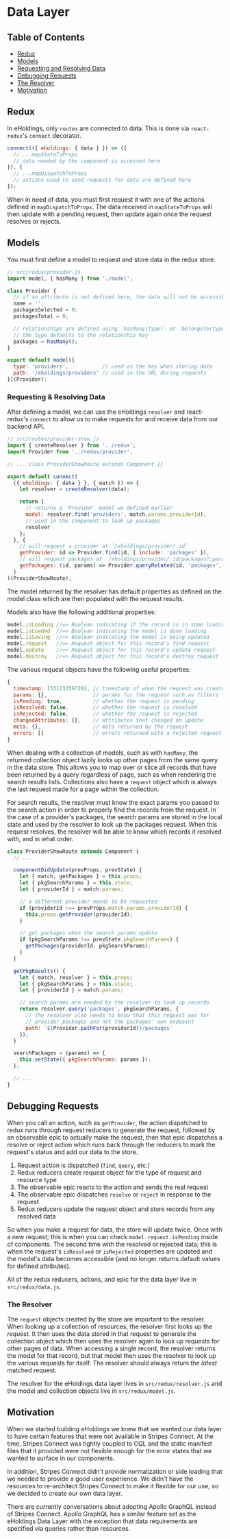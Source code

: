 # Data Layer

## Table of Contents

* [Redux](#redux)
* [Models](#models)
* [Requesting and Resolving Data](#requesting--resolving-data)
* [Debugging Requests](#debugging-requests)
* [The Resolver](#the-resolver)
* [Motivation](#motivation)

## Redux

In eHoldings, only `routes` are connected to data. This is done via
`react-redux`'s `connect` decorator.

``` javascript
connect(({ eholdings: { data } }) => ({
  // ...mapStateToProps
  // data needed by the component is accessed here
}), {
  // ...mapDispatchToProps
  // actions used to send requests for data are defined here
});
```

When in need of data, you must first request it with one of the actions
defined in `mapDispatchToProps`. The data received in
`mapStateToProps` will then update with a pending request, then update
again once the request resolves or rejects.

## Models

You must first define a model to request and store data in the redux
store.

``` javascript
// src/redux/provider.js
import model, { hasMany } from './model';

class Provider {
  // if an attribute is not defined here, the data will not be accessible in our component
  name = '';
  packagesSelected = 0;
  packagesTotal = 0;

  // relationships are defined using `hasMany(type)` or `belongsTo(type)`
  // the type defaults to the relationship key
  packages = hasMany();
}

export default model({
  type: 'providers',           // used as the key when storing data
  path: '/eholdings/providers' // used in the URL during requests
})(Provider);
```

### Requesting & Resolving Data

After defining a model, we can use the eHoldings `resolver` and
react-redux's `connect` to allow us to make requests for and receive
data from our backend API.

``` javascript
// src/routes/provider-show.js
import { createResolver } from '../redux';
import Provider from '../redux/provider';

// ... class ProviderShowRoute extends Component {}

export default connect(
  ({ eholdings: { data } }, { match }) => {
    let resolver = createResolver(data);

    return {
      // returns a `Provider` model we defined earlier
      model: resolver.find('providers', match.params.providerId),
      // used in the component to look up packages
      resolver
    };
  }, {
    // will request a provider at `/eholdings/provider/:id`
    getProvider: id => Provider.find(id, { include: 'packages' }),
    // will request packages at `/eholdings/provider/:id/packages?:params`
    getPackages: (id, params) => Provider.queryRelated(id, 'packages', params)
  }
)(ProviderShowRoute);
```

The model returned by the resolver has default properties as defined
on the model class which are then populated with the request results.

Models also have the following additional properties:

``` javascript
model.isLoading //=> Boolean indicating if the record is in some loading state
model.isLoaded  //=> Boolean indicating the model is done loading
model.isSaving  //=> Boolean indicating the model is being updated
model.request   //=> Request object for this record's find request
model.update    //=> Request object for this record's update request
model.destroy   //=> Request object for this record's destroy request
```

The various request objects have the following useful properties:

``` javascript
{
  timestamp: 1531233597291, // timestamp of when the request was created
  params: {},               // params for the request such as filters
  isPending: true,          // whether the request is pending
  isResolved: false,        // whether the request is resolved
  isRejected: false,        // whether the request is rejected
  changedAttributes: {},    // attributes that changed on update
  meta: {},                 // meta returned by the request
  errors: []                // errors returned with a rejected request
}
```

When dealing with a collection of models, such as with `hasMany`, the
returned collection object lazily looks up other pages from the same
query in the data store. This allows you to map over or slice all
records that have been returned by a query regardless of page, such as
when rendering the search results lists. Collections also have a
`request` object which is always the last request made for a page
within the collection.

For search results, the resolver must know the exact params you passed
to the search action in order to properly find the records from the
request. In the case of a provider's packages, the search params are
stored in the local state and used by the resolver to look up the
packages request. When this request resolves, the resolver will be
able to know which records it resolved with, and in what order.

``` javascript
class ProviderShowRoute extends Component {
  // ...

  componentDidUpdate(prevProps, prevState) {
    let { match, getPackages } = this.props;
    let { pkgSearchParams } = this.state;
    let { providerId } = match.params;

    // a different provider needs to be requested
    if (providerId !== prevProps.match.params.providerId) {
      this.props.getProvider(providerId);
    }

    // get packages when the search params update
    if (pkgSearchParams !== prevState.pkgSearchParams) {
      getPackages(providerId, pkgSearchParams);
    }
  }

  getPkgResults() {
    let { match, resolver } = this.props;
    let { pkgSearchParams } = this.state;
    let { providerId } = match.params;

    // search params are needed by the resolver to look up records
    return resolver.query('packages', pkgSearchParams, {
      // the resolver also needs to know that this request was for
      // provider packages and not the packages' own endpoint
      path: `${Provider.pathFor(providerId)}/packages`
    });
  }

  searchPackages = (params) => {
    this.setState({ pkgSearchParams: params });
  };

  // ...
}
```

## Debugging Requests

When you call an action, such as `getProvider`, the action dispatched
to redux runs through request reducers to generate the request,
followed by an observable epic to actually make the request, then that
epic dispatches a resolve or reject action which runs back through the
reducers to mark the request's status and add our data to the store.

1. Request action is dispatched (`find`, `query`, etc.)
2. Redux reducers create request object for the type of request and resource type
3. The observable epic reacts to the action and sends the real request
4. The observable epic dispatches `resolve` or `reject` in response to the request
5. Redux reducers update the request object and store records from any resolved data

So when you make a request for data, the store will update twice. Once
with a new request; this is when you can check
`model.request.isPending` inside of components. The second time with
the resolved or rejected data; this is when the request's `isResolved`
or `isRejected` properties are updated and the model's data becomes
accessible (and no longer returns default values for defined
attributes).

All of the redux reducers, actions, and epic for the data layer live
in `src/redux/data.js`.

### The Resolver

The `request` objects created by the store are important to the
resolver. When looking up a collection of resources, the resolver
first looks up the _request_. It then uses the data stored in that
request to generate the collection object which then uses the resolver
again to look up requests for other pages of data. When accessing a
single record, the resolver returns the model for that record, but
that model then uses the resolver to look up the various requests for
itself. The resolver should always return the _latest_ matched
request.

The resolver for the eHoldings data layer lives in
`src/redux/resolver.js` and the model and collection objects live in
`src/redux/model.js`.

## Motivation

When we started building eHoldings we knew that we wanted our data layer to 
have certain features that were not available in Stripes Connect. At the time, Stripes 
Connect was tightly coupled to CQL and the static manifest files that it provided were 
not flexible enough for the error states that we wanted to surface in our components. 

In addition, Stripes Connect didn't provide normalization or side loading that we needed 
to provide a good user experience. We didn't have the resources to re-architect Stripes 
Connect to make it flexible for our use, so we decided to create our own data layer. 

There are currently conversations about adopting Apollo GraphQL instead of Stripes Connect. 
Apollo GraphQL has a similar feature set as the eHoldings Data Layer with the exception that 
data requirements are specified via queries rather than resources.
